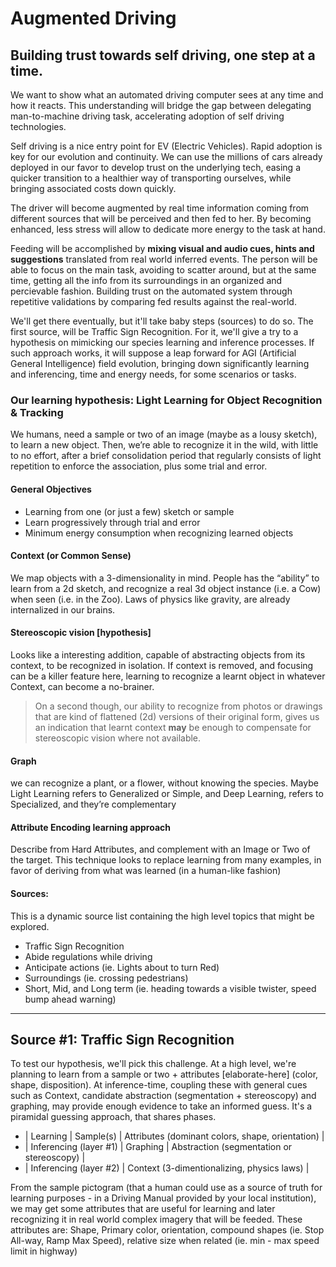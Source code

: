 # Augmented Driving

## Building trust towards self driving, one step at a time.

We want to show what an automated driving computer sees at any time and how it reacts. This understanding will bridge the gap between delegating man-to-machine driving task, accelerating adoption of self driving technologies.

Self driving is a nice entry point for EV (Electric Vehicles). Rapid adoption is key for our evolution and continuity. We can use the millions of cars already deployed in our favor to develop trust on the underlying tech, easing a quicker transition to a healthier way of transporting ourselves, while bringing associated costs down quickly.

The driver will become augmented by real time information coming from different sources that will be perceived and then fed to her. By becoming enhanced, less stress will allow to dedicate more energy to the task at hand.

Feeding will be accomplished by **mixing visual and audio cues, hints and suggestions** translated from real world inferred events. The person will be able to focus on the main task, avoiding to scatter around, but at the same time, getting all the info from its surroundings in an organized and percievable fashion. Building trust on the automated system through repetitive validations by comparing fed results against the real-world.

We'll get there eventually, but it'll take baby steps (sources) to do so. The first source, will be Traffic Sign Recognition. For it, we'll give a try to a hypothesis on mimicking our species learning and inference processes. If such approach works, it will suppose a leap forward for AGI (Artificial General Intelligence) field evolution, bringing down significantly learning and inferencing, time and energy needs, for some scenarios or tasks.

### Our learning hypothesis: Light Learning for Object Recognition & Tracking

We humans, need a sample or two of an image (maybe as a lousy sketch), to learn a new object. Then, we’re able to recognize it in the wild, with little to no effort, after a brief consolidation period that regularly consists of light repetition to enforce the association, plus some trial and error.

#### General Objectives
* Learning from one (or just a few) sketch or sample
* Learn progressively through trial and error
* Minimum energy consumption when recognizing learned objects

#### Context (or Common Sense)
We map objects with a 3-dimensionality in mind. People has the “ability” to learn from a 2d sketch, and recognize a real 3d object instance (i.e. a Cow) when seen (i.e. in the Zoo). Laws of physics like gravity, are already internalized in our brains.

#### Stereoscopic vision [hypothesis]
Looks like a interesting addition, capable of abstracting objects from its context, to be recognized in isolation. If context is removed, and focusing can be a killer feature here, learning to recognize a learnt object in whatever Context, can become a no-brainer.

> On a second though, our ability to recognize from photos or drawings that are kind of flattened (2d) versions of their original form, gives us an indication that learnt context **may** be enough to compensate for stereoscopic vision where not available.

#### Graph
we can recognize a plant, or a flower, without knowing the species. Maybe Light Learning refers to Generalized or Simple, and Deep Learning, refers to Specialized, and they’re complementary

#### Attribute Encoding learning approach
Describe from Hard Attributes, and complement with an Image or Two of the target. This technique looks to replace learning from many examples, in favor of deriving from what was learned (in a human-like fashion)

#### Sources:
This is a dynamic source list containing the high level topics that might be explored.
* Traffic Sign Recognition
* Abide regulations while driving
* Anticipate actions (ie. Lights about to turn Red)
* Surroundings (ie. crossing pedestrians)
* Short, Mid, and Long term (ie. heading towards a visible twister, speed bump ahead warning)

---

## Source #1: Traffic Sign Recognition

To test our hypothesis, we'll pick this challenge. At a high level, we're planning to learn from a sample or two + attributes [elaborate-here] (color, shape, disposition). At inference-time, coupling these with general cues such as Context, candidate abstraction (segmentation + stereoscopy) and graphing, may provide enough evidence to take an informed guess. It's a piramidal guessing approach, that shares phases.

* | Learning | Sample(s) | Attributes (dominant colors, shape, orientation) |
* | Inferencing (layer #1) | Graphing | Abstraction (segmentation or stereoscopy) |
* | Inferencing (layer #2) | Context (3-dimentionalizing, physics laws) |

From the sample pictogram (that a human could use as a source of truth for learning purposes - in a Driving Manual provided by your local institution), we may get some attributes that are useful for learning and later recognizing it in real world complex imagery that will be feeded. These attributes are: Shape, Primary color, orientation, compound shapes (ie. Stop All-way, Ramp Max Speed), relative size when related (ie. min - max speed limit in highway)
